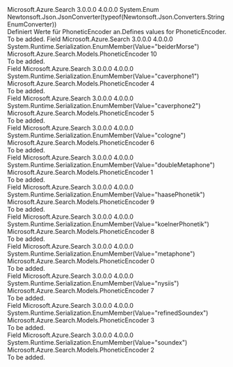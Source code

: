 <Type Name="PhoneticEncoder" FullName="Microsoft.Azure.Search.Models.PhoneticEncoder">
  <TypeSignature Language="C#" Value="public enum PhoneticEncoder" />
  <TypeSignature Language="ILAsm" Value=".class public auto ansi sealed PhoneticEncoder extends System.Enum" />
  <TypeSignature Language="DocId" Value="T:Microsoft.Azure.Search.Models.PhoneticEncoder" />
  <TypeSignature Language="VB.NET" Value="Public Enum PhoneticEncoder" />
  <TypeSignature Language="F#" Value="type PhoneticEncoder = " />
  <AssemblyInfo>
    <AssemblyName>Microsoft.Azure.Search</AssemblyName>
    <AssemblyVersion>3.0.0.0</AssemblyVersion>
    <AssemblyVersion>4.0.0.0</AssemblyVersion>
  </AssemblyInfo>
  <Base>
    <BaseTypeName>System.Enum</BaseTypeName>
  </Base>
  <Attributes>
    <Attribute>
      <AttributeName>Newtonsoft.Json.JsonConverter(typeof(Newtonsoft.Json.Converters.StringEnumConverter))</AttributeName>
    </Attribute>
  </Attributes>
  <Docs>
    <summary>
            <span data-ttu-id="afef6-101">Definiert Werte für PhoneticEncoder an.</span><span class="sxs-lookup"><span data-stu-id="afef6-101">Defines values for PhoneticEncoder.</span></span>
            </summary>
    <remarks>To be added.</remarks>
  </Docs>
  <Members>
    <Member MemberName="BeiderMorse">
      <MemberSignature Language="C#" Value="BeiderMorse" />
      <MemberSignature Language="ILAsm" Value=".field public static literal valuetype Microsoft.Azure.Search.Models.PhoneticEncoder BeiderMorse = int32(10)" />
      <MemberSignature Language="DocId" Value="F:Microsoft.Azure.Search.Models.PhoneticEncoder.BeiderMorse" />
      <MemberSignature Language="VB.NET" Value="BeiderMorse" />
      <MemberSignature Language="F#" Value="BeiderMorse = 10" Usage="Microsoft.Azure.Search.Models.PhoneticEncoder.BeiderMorse" />
      <MemberType>Field</MemberType>
      <AssemblyInfo>
        <AssemblyName>Microsoft.Azure.Search</AssemblyName>
        <AssemblyVersion>3.0.0.0</AssemblyVersion>
        <AssemblyVersion>4.0.0.0</AssemblyVersion>
      </AssemblyInfo>
      <Attributes>
        <Attribute>
          <AttributeName>System.Runtime.Serialization.EnumMember(Value="beiderMorse")</AttributeName>
        </Attribute>
      </Attributes>
      <ReturnValue>
        <ReturnType>Microsoft.Azure.Search.Models.PhoneticEncoder</ReturnType>
      </ReturnValue>
      <MemberValue>10</MemberValue>
      <Docs>
        <summary>To be added.</summary>
      </Docs>
    </Member>
    <Member MemberName="Caverphone1">
      <MemberSignature Language="C#" Value="Caverphone1" />
      <MemberSignature Language="ILAsm" Value=".field public static literal valuetype Microsoft.Azure.Search.Models.PhoneticEncoder Caverphone1 = int32(4)" />
      <MemberSignature Language="DocId" Value="F:Microsoft.Azure.Search.Models.PhoneticEncoder.Caverphone1" />
      <MemberSignature Language="VB.NET" Value="Caverphone1" />
      <MemberSignature Language="F#" Value="Caverphone1 = 4" Usage="Microsoft.Azure.Search.Models.PhoneticEncoder.Caverphone1" />
      <MemberType>Field</MemberType>
      <AssemblyInfo>
        <AssemblyName>Microsoft.Azure.Search</AssemblyName>
        <AssemblyVersion>3.0.0.0</AssemblyVersion>
        <AssemblyVersion>4.0.0.0</AssemblyVersion>
      </AssemblyInfo>
      <Attributes>
        <Attribute>
          <AttributeName>System.Runtime.Serialization.EnumMember(Value="caverphone1")</AttributeName>
        </Attribute>
      </Attributes>
      <ReturnValue>
        <ReturnType>Microsoft.Azure.Search.Models.PhoneticEncoder</ReturnType>
      </ReturnValue>
      <MemberValue>4</MemberValue>
      <Docs>
        <summary>To be added.</summary>
      </Docs>
    </Member>
    <Member MemberName="Caverphone2">
      <MemberSignature Language="C#" Value="Caverphone2" />
      <MemberSignature Language="ILAsm" Value=".field public static literal valuetype Microsoft.Azure.Search.Models.PhoneticEncoder Caverphone2 = int32(5)" />
      <MemberSignature Language="DocId" Value="F:Microsoft.Azure.Search.Models.PhoneticEncoder.Caverphone2" />
      <MemberSignature Language="VB.NET" Value="Caverphone2" />
      <MemberSignature Language="F#" Value="Caverphone2 = 5" Usage="Microsoft.Azure.Search.Models.PhoneticEncoder.Caverphone2" />
      <MemberType>Field</MemberType>
      <AssemblyInfo>
        <AssemblyName>Microsoft.Azure.Search</AssemblyName>
        <AssemblyVersion>3.0.0.0</AssemblyVersion>
        <AssemblyVersion>4.0.0.0</AssemblyVersion>
      </AssemblyInfo>
      <Attributes>
        <Attribute>
          <AttributeName>System.Runtime.Serialization.EnumMember(Value="caverphone2")</AttributeName>
        </Attribute>
      </Attributes>
      <ReturnValue>
        <ReturnType>Microsoft.Azure.Search.Models.PhoneticEncoder</ReturnType>
      </ReturnValue>
      <MemberValue>5</MemberValue>
      <Docs>
        <summary>To be added.</summary>
      </Docs>
    </Member>
    <Member MemberName="Cologne">
      <MemberSignature Language="C#" Value="Cologne" />
      <MemberSignature Language="ILAsm" Value=".field public static literal valuetype Microsoft.Azure.Search.Models.PhoneticEncoder Cologne = int32(6)" />
      <MemberSignature Language="DocId" Value="F:Microsoft.Azure.Search.Models.PhoneticEncoder.Cologne" />
      <MemberSignature Language="VB.NET" Value="Cologne" />
      <MemberSignature Language="F#" Value="Cologne = 6" Usage="Microsoft.Azure.Search.Models.PhoneticEncoder.Cologne" />
      <MemberType>Field</MemberType>
      <AssemblyInfo>
        <AssemblyName>Microsoft.Azure.Search</AssemblyName>
        <AssemblyVersion>3.0.0.0</AssemblyVersion>
        <AssemblyVersion>4.0.0.0</AssemblyVersion>
      </AssemblyInfo>
      <Attributes>
        <Attribute>
          <AttributeName>System.Runtime.Serialization.EnumMember(Value="cologne")</AttributeName>
        </Attribute>
      </Attributes>
      <ReturnValue>
        <ReturnType>Microsoft.Azure.Search.Models.PhoneticEncoder</ReturnType>
      </ReturnValue>
      <MemberValue>6</MemberValue>
      <Docs>
        <summary>To be added.</summary>
      </Docs>
    </Member>
    <Member MemberName="DoubleMetaphone">
      <MemberSignature Language="C#" Value="DoubleMetaphone" />
      <MemberSignature Language="ILAsm" Value=".field public static literal valuetype Microsoft.Azure.Search.Models.PhoneticEncoder DoubleMetaphone = int32(1)" />
      <MemberSignature Language="DocId" Value="F:Microsoft.Azure.Search.Models.PhoneticEncoder.DoubleMetaphone" />
      <MemberSignature Language="VB.NET" Value="DoubleMetaphone" />
      <MemberSignature Language="F#" Value="DoubleMetaphone = 1" Usage="Microsoft.Azure.Search.Models.PhoneticEncoder.DoubleMetaphone" />
      <MemberType>Field</MemberType>
      <AssemblyInfo>
        <AssemblyName>Microsoft.Azure.Search</AssemblyName>
        <AssemblyVersion>3.0.0.0</AssemblyVersion>
        <AssemblyVersion>4.0.0.0</AssemblyVersion>
      </AssemblyInfo>
      <Attributes>
        <Attribute>
          <AttributeName>System.Runtime.Serialization.EnumMember(Value="doubleMetaphone")</AttributeName>
        </Attribute>
      </Attributes>
      <ReturnValue>
        <ReturnType>Microsoft.Azure.Search.Models.PhoneticEncoder</ReturnType>
      </ReturnValue>
      <MemberValue>1</MemberValue>
      <Docs>
        <summary>To be added.</summary>
      </Docs>
    </Member>
    <Member MemberName="HaasePhonetik">
      <MemberSignature Language="C#" Value="HaasePhonetik" />
      <MemberSignature Language="ILAsm" Value=".field public static literal valuetype Microsoft.Azure.Search.Models.PhoneticEncoder HaasePhonetik = int32(9)" />
      <MemberSignature Language="DocId" Value="F:Microsoft.Azure.Search.Models.PhoneticEncoder.HaasePhonetik" />
      <MemberSignature Language="VB.NET" Value="HaasePhonetik" />
      <MemberSignature Language="F#" Value="HaasePhonetik = 9" Usage="Microsoft.Azure.Search.Models.PhoneticEncoder.HaasePhonetik" />
      <MemberType>Field</MemberType>
      <AssemblyInfo>
        <AssemblyName>Microsoft.Azure.Search</AssemblyName>
        <AssemblyVersion>3.0.0.0</AssemblyVersion>
        <AssemblyVersion>4.0.0.0</AssemblyVersion>
      </AssemblyInfo>
      <Attributes>
        <Attribute>
          <AttributeName>System.Runtime.Serialization.EnumMember(Value="haasePhonetik")</AttributeName>
        </Attribute>
      </Attributes>
      <ReturnValue>
        <ReturnType>Microsoft.Azure.Search.Models.PhoneticEncoder</ReturnType>
      </ReturnValue>
      <MemberValue>9</MemberValue>
      <Docs>
        <summary>To be added.</summary>
      </Docs>
    </Member>
    <Member MemberName="KoelnerPhonetik">
      <MemberSignature Language="C#" Value="KoelnerPhonetik" />
      <MemberSignature Language="ILAsm" Value=".field public static literal valuetype Microsoft.Azure.Search.Models.PhoneticEncoder KoelnerPhonetik = int32(8)" />
      <MemberSignature Language="DocId" Value="F:Microsoft.Azure.Search.Models.PhoneticEncoder.KoelnerPhonetik" />
      <MemberSignature Language="VB.NET" Value="KoelnerPhonetik" />
      <MemberSignature Language="F#" Value="KoelnerPhonetik = 8" Usage="Microsoft.Azure.Search.Models.PhoneticEncoder.KoelnerPhonetik" />
      <MemberType>Field</MemberType>
      <AssemblyInfo>
        <AssemblyName>Microsoft.Azure.Search</AssemblyName>
        <AssemblyVersion>3.0.0.0</AssemblyVersion>
        <AssemblyVersion>4.0.0.0</AssemblyVersion>
      </AssemblyInfo>
      <Attributes>
        <Attribute>
          <AttributeName>System.Runtime.Serialization.EnumMember(Value="koelnerPhonetik")</AttributeName>
        </Attribute>
      </Attributes>
      <ReturnValue>
        <ReturnType>Microsoft.Azure.Search.Models.PhoneticEncoder</ReturnType>
      </ReturnValue>
      <MemberValue>8</MemberValue>
      <Docs>
        <summary>To be added.</summary>
      </Docs>
    </Member>
    <Member MemberName="Metaphone">
      <MemberSignature Language="C#" Value="Metaphone" />
      <MemberSignature Language="ILAsm" Value=".field public static literal valuetype Microsoft.Azure.Search.Models.PhoneticEncoder Metaphone = int32(0)" />
      <MemberSignature Language="DocId" Value="F:Microsoft.Azure.Search.Models.PhoneticEncoder.Metaphone" />
      <MemberSignature Language="VB.NET" Value="Metaphone" />
      <MemberSignature Language="F#" Value="Metaphone = 0" Usage="Microsoft.Azure.Search.Models.PhoneticEncoder.Metaphone" />
      <MemberType>Field</MemberType>
      <AssemblyInfo>
        <AssemblyName>Microsoft.Azure.Search</AssemblyName>
        <AssemblyVersion>3.0.0.0</AssemblyVersion>
        <AssemblyVersion>4.0.0.0</AssemblyVersion>
      </AssemblyInfo>
      <Attributes>
        <Attribute>
          <AttributeName>System.Runtime.Serialization.EnumMember(Value="metaphone")</AttributeName>
        </Attribute>
      </Attributes>
      <ReturnValue>
        <ReturnType>Microsoft.Azure.Search.Models.PhoneticEncoder</ReturnType>
      </ReturnValue>
      <MemberValue>0</MemberValue>
      <Docs>
        <summary>To be added.</summary>
      </Docs>
    </Member>
    <Member MemberName="Nysiis">
      <MemberSignature Language="C#" Value="Nysiis" />
      <MemberSignature Language="ILAsm" Value=".field public static literal valuetype Microsoft.Azure.Search.Models.PhoneticEncoder Nysiis = int32(7)" />
      <MemberSignature Language="DocId" Value="F:Microsoft.Azure.Search.Models.PhoneticEncoder.Nysiis" />
      <MemberSignature Language="VB.NET" Value="Nysiis" />
      <MemberSignature Language="F#" Value="Nysiis = 7" Usage="Microsoft.Azure.Search.Models.PhoneticEncoder.Nysiis" />
      <MemberType>Field</MemberType>
      <AssemblyInfo>
        <AssemblyName>Microsoft.Azure.Search</AssemblyName>
        <AssemblyVersion>3.0.0.0</AssemblyVersion>
        <AssemblyVersion>4.0.0.0</AssemblyVersion>
      </AssemblyInfo>
      <Attributes>
        <Attribute>
          <AttributeName>System.Runtime.Serialization.EnumMember(Value="nysiis")</AttributeName>
        </Attribute>
      </Attributes>
      <ReturnValue>
        <ReturnType>Microsoft.Azure.Search.Models.PhoneticEncoder</ReturnType>
      </ReturnValue>
      <MemberValue>7</MemberValue>
      <Docs>
        <summary>To be added.</summary>
      </Docs>
    </Member>
    <Member MemberName="RefinedSoundex">
      <MemberSignature Language="C#" Value="RefinedSoundex" />
      <MemberSignature Language="ILAsm" Value=".field public static literal valuetype Microsoft.Azure.Search.Models.PhoneticEncoder RefinedSoundex = int32(3)" />
      <MemberSignature Language="DocId" Value="F:Microsoft.Azure.Search.Models.PhoneticEncoder.RefinedSoundex" />
      <MemberSignature Language="VB.NET" Value="RefinedSoundex" />
      <MemberSignature Language="F#" Value="RefinedSoundex = 3" Usage="Microsoft.Azure.Search.Models.PhoneticEncoder.RefinedSoundex" />
      <MemberType>Field</MemberType>
      <AssemblyInfo>
        <AssemblyName>Microsoft.Azure.Search</AssemblyName>
        <AssemblyVersion>3.0.0.0</AssemblyVersion>
        <AssemblyVersion>4.0.0.0</AssemblyVersion>
      </AssemblyInfo>
      <Attributes>
        <Attribute>
          <AttributeName>System.Runtime.Serialization.EnumMember(Value="refinedSoundex")</AttributeName>
        </Attribute>
      </Attributes>
      <ReturnValue>
        <ReturnType>Microsoft.Azure.Search.Models.PhoneticEncoder</ReturnType>
      </ReturnValue>
      <MemberValue>3</MemberValue>
      <Docs>
        <summary>To be added.</summary>
      </Docs>
    </Member>
    <Member MemberName="Soundex">
      <MemberSignature Language="C#" Value="Soundex" />
      <MemberSignature Language="ILAsm" Value=".field public static literal valuetype Microsoft.Azure.Search.Models.PhoneticEncoder Soundex = int32(2)" />
      <MemberSignature Language="DocId" Value="F:Microsoft.Azure.Search.Models.PhoneticEncoder.Soundex" />
      <MemberSignature Language="VB.NET" Value="Soundex" />
      <MemberSignature Language="F#" Value="Soundex = 2" Usage="Microsoft.Azure.Search.Models.PhoneticEncoder.Soundex" />
      <MemberType>Field</MemberType>
      <AssemblyInfo>
        <AssemblyName>Microsoft.Azure.Search</AssemblyName>
        <AssemblyVersion>3.0.0.0</AssemblyVersion>
        <AssemblyVersion>4.0.0.0</AssemblyVersion>
      </AssemblyInfo>
      <Attributes>
        <Attribute>
          <AttributeName>System.Runtime.Serialization.EnumMember(Value="soundex")</AttributeName>
        </Attribute>
      </Attributes>
      <ReturnValue>
        <ReturnType>Microsoft.Azure.Search.Models.PhoneticEncoder</ReturnType>
      </ReturnValue>
      <MemberValue>2</MemberValue>
      <Docs>
        <summary>To be added.</summary>
      </Docs>
    </Member>
  </Members>
</Type>